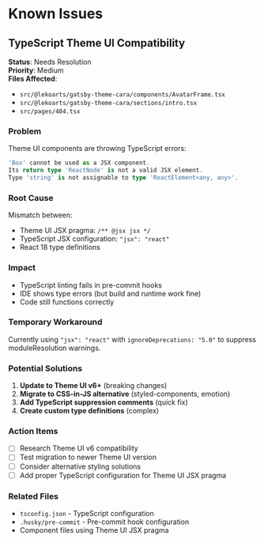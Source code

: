 # Known Issues

## TypeScript Theme UI Compatibility

**Status**: Needs Resolution  
**Priority**: Medium  
**Files Affected**:

- `src/@lekoarts/gatsby-theme-cara/components/AvatarFrame.tsx`
- `src/@lekoarts/gatsby-theme-cara/sections/intro.tsx`  
- `src/pages/404.tsx`

### Problem

Theme UI components are throwing TypeScript errors:

```typescript
'Box' cannot be used as a JSX component.
Its return type 'ReactNode' is not a valid JSX element.
Type 'string' is not assignable to type 'ReactElement<any, any>'.
```

### Root Cause

Mismatch between:

- Theme UI JSX pragma: `/** @jsx jsx */`
- TypeScript JSX configuration: `"jsx": "react"`
- React 18 type definitions

### Impact

- TypeScript linting fails in pre-commit hooks
- IDE shows type errors (but build and runtime work fine)
- Code still functions correctly

### Temporary Workaround

Currently using `"jsx": "react"` with `ignoreDeprecations: "5.0"` to suppress moduleResolution warnings.

### Potential Solutions

1. **Update to Theme UI v6+** (breaking changes)
2. **Migrate to CSS-in-JS alternative** (styled-components, emotion)
3. **Add TypeScript suppression comments** (quick fix)
4. **Create custom type definitions** (complex)

### Action Items

- [ ] Research Theme UI v6 compatibility
- [ ] Test migration to newer Theme UI version
- [ ] Consider alternative styling solutions
- [ ] Add proper TypeScript configuration for Theme UI JSX pragma

### Related Files

- `tsconfig.json` - TypeScript configuration
- `.husky/pre-commit` - Pre-commit hook configuration
- Component files using Theme UI JSX pragma

